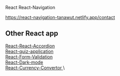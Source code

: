 React React-Navigation

https://react-navigation-tanawut.netlify.app/contact

## Other React app

[React-React-Accordion](https://github.com/Josephsavesafe/React-Accordion)\
[React-quiz-application](https://github.com/Josephsavesafe/React-quiz-application)\
[React-Form-Validation](https://github.com/Josephsavesafe/React-form-validation)\
[React-Dark-mode](https://github.com/Josephsavesafe/React-Dark-mode)\
[React-Currency-Convertor ](https://github.com/Josephsavesafe/React-quiz-application)\


